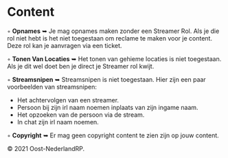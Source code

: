 # Content

◦ <b>Opnames</b> ➥ Je mag opnames maken zonder een Streamer Rol. Als je die rol niet hebt is het niet toegestaan om reclame te maken voor je content. Deze rol kan je aanvragen via een ticket.

◦ <b>Tonen Van Locaties</b> ➥ Het tonen van gehieme locaties is niet toegestaan. Als je dit wel doet ben je direct je Streamer rol kwijt.

◦ <b>Streamsnipen</b> ➥ Streamsnipen is niet toegestaan. Hier zijn een paar voorbeelden van streamsnipen:

- Het achtervolgen van een streamer.
- Persoon bij zijn irl naam noemen inplaats van zijn ingame naam.
- Het opzoeken van de persoon via de stream.
- In chat zijn irl naam noemen.

◦ <b>Copyright</b> ➥ Er mag geen copyright content te zien zijn op jouw content.

© 2021 Oost-NederlandRP.
